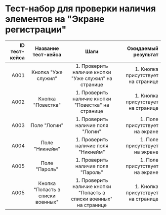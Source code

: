 # **Тест-набор для проверки наличия элементов на "Экране регистрации"**

| ID тест-кейса |        Название тест-кейса        |                                Шаги                                |                Ожидаемый результат |
| ------------: | :-------------------------------: | :----------------------------------------------------------------: | ---------------------------------: |
|          A001 |        Кнопка "Уже служил"        |        1. Проверить наличие кнопки "Уже служил" на странице        | 1. Кнопка присутствует на странице |
|          A002 |         Кнопка "Повестка"         |         1. Проверить наличие кнопки "Повестка" на странице         | 1. Кнопка присутствует на странице |
|          A003 |           Поле "Логин"            |                 1. Проверить наличие поля "Логин"                  |     1. Поле присутствует на экране |
|          A004 |          Поле "Никнейм"           |                1. Проверить наличие поля "Никнейм"                 |     1. Поле присутствует на экране |
|          A005 |           Поле "Пароль"           |                 1. Проверить наличие поля "Пароль"                 |     1. Поле присутствует на экране |
|          A005 | Кнопка "Попасть в списки военных" | 1. Проверить наличие кнопки "Попасть в списки военных" на странице | 1. Кнопка присутствует на странице |
